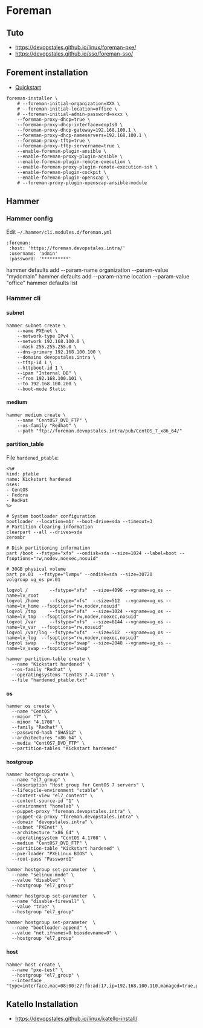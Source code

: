 # Foreman
## Tuto
* https://devopstales.github.io/linux/foreman-pxe/
* https://devopstales.github.io/sso/foreman-sso/

## Forement installation
* [Quickstart](https://theforeman.org/manuals/3.9/quickstart_guide.html)

```shell
foreman-installer \
    # --foreman-initial-organization=XXX \
    # --foreman-initial-location=office \
    # --foreman-initial-admin-password=xxxx \
    --foreman-proxy-dhcp=true \
    --foreman-proxy-dhcp-interface=enp1s0 \
    --foreman-proxy-dhcp-gateway=192.168.100.1 \
    --foreman-proxy-dhcp-nameservers=192.168.100.1 \
    --foreman-proxy-tftp=true \
    --foreman-proxy-tftp-servername=true \
    --enable-foreman-plugin-ansible \
    --enable-foreman-proxy-plugin-ansible \
    --enable-foreman-plugin-remote-execution \
    --enable-foreman-proxy-plugin-remote-execution-ssh \
    --enable-foreman-plugin-cockpit \
    --enable-foreman-plugin-openscap \
    # --foreman-proxy-plugin-openscap-ansible-module
```

## Hammer
### Hammer config
Edit `~/.hammer/cli.modules.d/foreman.yml`
```
:foreman:
 :host: 'https://foreman.devopstales.intra/'
 :username: 'admin'
 :password: '**********'
```

hammer defaults add --param-name organization --param-value "mydomain"
hammer defaults add --param-name location --param-value "office"
hammer defaults list

### Hammer cli
#### subnet
```shell
hammer subnet create \
    --name PXEnet \
    --network-type IPv4 \
    --network 192.168.100.0 \
    --mask 255.255.255.0 \
    --dns-primary 192.168.100.100 \
    --domains devopstales.intra \
    --tftp-id 1 \
    --httpboot-id 1 \
    --ipam "Internal DB" \
    --from 192.168.100.101 \
    --to 192.168.100.200 \
    --boot-mode Static
```

#### medium
```shell
hammer medium create \
    --name "CentOS7_DVD_FTP" \
    --os-family "Redhat" \
    --path "ftp://foreman.devopstales.intra/pub/CentOS_7_x86_64/"
```

#### partition_table
File `hardened_ptable`:
```
<%#
kind: ptable
name: Kickstart hardened
oses:
- CentOS
- Fedora
- RedHat
%>

# System bootloader configuration
bootloader --location=mbr --boot-drive=sda --timeout=3
# Partition clearing information
clearpart --all --drives=sda
zerombr

# Disk partitioning information
part /boot --fstype="xfs" --ondisk=sda --size=1024 --label=boot --fsoptions="rw,nodev,noexec,nosuid"

# 30GB physical volume
part pv.01  --fstype="lvmpv" --ondisk=sda --size=30720
volgroup vg_os pv.01

logvol /        --fstype="xfs"  --size=4096 --vgname=vg_os --name=lv_root
logvol /home    --fstype="xfs"  --size=512  --vgname=vg_os --name=lv_home --fsoptions="rw,nodev,nosuid"
logvol /tmp     --fstype="xfs"  --size=1024 --vgname=vg_os --name=lv_tmp  --fsoptions="rw,nodev,noexec,nosuid"
logvol /var     --fstype="xfs"  --size=6144 --vgname=vg_os --name=lv_var  --fsoptions="rw,nosuid"
logvol /var/log --fstype="xfs"  --size=512  --vgname=vg_os --name=lv_log  --fsoptions="rw,nodev,noexec,nosuid"
logvol swap     --fstype="swap" --size=2048 --vgname=vg_os --name=lv_swap --fsoptions="swap"
```

```shell
hammer partition-table create \
  --name "Kickstart hardened" \
  --os-family "Redhat" \
  --operatingsystems "CentOS 7.4.1708" \
  --file "hardened_ptable.txt"
```

#### os
```shell
hammer os create \
  --name "CentOS" \
  --major "7" \
  --minor "4.1708" \
  --family "Redhat" \
  --password-hash "SHA512" \
  --architectures "x86_64" \
  --media "CentOS7_DVD_FTP" \
  --partition-tables "Kickstart hardened"
```

#### hostgroup
```shell
hammer hostgroup create \
  --name "el7_group" \
  --description "Host group for CentOS 7 servers" \
  --lifecycle-environment "stable" \
  --content-view "el7_content" \
  --content-source-id "1" \
  --environment "homelab" \
  --puppet-proxy "foreman.devopstales.intra" \
  --puppet-ca-proxy "foreman.devopstales.intra" \
  --domain "devopstales.intra" \
  --subnet "PXEnet" \
  --architecture "x86_64" \
  --operatingsystem "CentOS 4.1708" \
  --medium "CentOS7_DVD_FTP" \
  --partition-table "Kickstart hardened" \
  --pxe-loader "PXELinux BIOS" \
  --root-pass "Password1"
```

```shell
hammer hostgroup set-parameter  \
  --name "selinux-mode" \
  --value "disabled" \
  --hostgroup "el7_group"
```

```shell
hammer hostgroup set-parameter  \
  --name "disable-firewall" \
  --value "true" \
  --hostgroup "el7_group"
```

```shell
hammer hostgroup set-parameter  \
  --name "bootloader-append" \
  --value "net.ifnames=0 biosdevname=0" \
  --hostgroup "el7_group"
```

#### host
```shell
hammer host create \
  --name "pxe-test" \
  --hostgroup "el7_group" \
  --interface "type=interface,mac=08:00:27:fb:ad:17,ip=192.168.100.110,managed=true,primary=true,provision=true"
```

## Katello Installation
* https://devopstales.github.io/linux/katello-install/